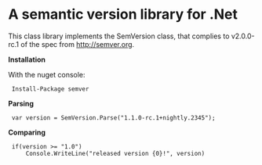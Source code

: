 A semantic version library for .Net
===================================

This class library implements the SemVersion class, that
complies to v2.0.0-rc.1 of the spec from http://semver.org.

**Installation**

With the nuget console:

     Install-Package semver

**Parsing**

     var version = SemVersion.Parse("1.1.0-rc.1+nightly.2345");

**Comparing**

     if(version >= "1.0")
         Console.WriteLine("released version {0}!", version)
